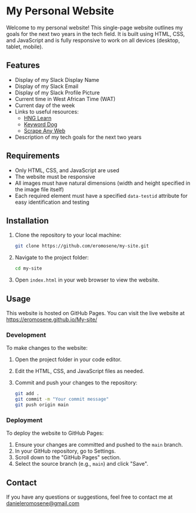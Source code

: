 
# My Personal Website

Welcome to my personal website! This single-page website outlines my goals for the next two years in the tech field. It is built using HTML, CSS, and JavaScript and is fully responsive to work on all devices (desktop, tablet, mobile).

## Features

- Display of my Slack Display Name
- Display of my Slack Email
- Display of my Slack Profile Picture
- Current time in West African Time (WAT)
- Current day of the week
- Links to useful resources:
  - [HNG Learn](https://hng.tech/learn)
  - [Keyword Dog](https://keyword.dog)
  - [Scrape Any Web](https://scrapeanyweb.site)
- Description of my tech goals for the next two years

## Requirements

- Only HTML, CSS, and JavaScript are used
- The website must be responsive
- All images must have natural dimensions (width and height specified in the image file itself)
- Each required element must have a specified `data-testid` attribute for easy identification and testing

## Installation

1. Clone the repository to your local machine:

    ```sh
    git clone https://github.com/eromosene/my-site.git
    ```

2. Navigate to the project folder:

    ```sh
    cd my-site
    ```

3. Open `index.html` in your web browser to view the website.

## Usage

This website is hosted on GitHub Pages. You can visit the live website at https://eromosene.github.io/My-site/
### Development

To make changes to the website:

1. Open the project folder in your code editor.
2. Edit the HTML, CSS, and JavaScript files as needed.
3. Commit and push your changes to the repository:

    ```sh
    git add .
    git commit -m "Your commit message"
    git push origin main
    ```

### Deployment

To deploy the website to GitHub Pages:

1. Ensure your changes are committed and pushed to the `main` branch.
2. In your GitHub repository, go to Settings.
3. Scroll down to the "GitHub Pages" section.
4. Select the source branch (e.g., `main`) and click "Save".

## Contact

If you have any questions or suggestions, feel free to contact me at danieleromosene@gmail.com
